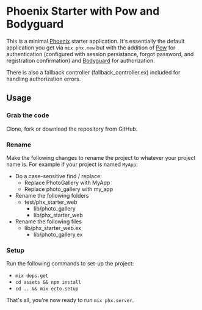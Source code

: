 # Phoenix Starter with Pow and Bodyguard

This is a minimal [Phoenix](https://phoenixframework.org/) starter application.  It's essentially the default application you get via `mix phx.new` but with the addition of [Pow](https://github.com/danschultzer/pow) for authentication (configured with session persistance, forgot password, and registration confirmation) and [Bodyguard](https://github.com/schrockwell/bodyguard) for authorization.

There is also a fallback controller (fallback_controller.ex) included for handling authorization errors.

## Usage

### Grab the code
Clone, fork or download the repository from GitHub.

### Rename
Make the following changes to rename the project to whatever your project name is.  For example if your project is named `MyApp`:

* Do a case-sensitive find / replace:
  * Replace PhotoGallery with MyApp
  * Replace photo_gallery with my_app
* Rename the following folders
  * test/phx\_starter_web
	* lib/photo_gallery
	* lib/phx\_starter_web
* Rename the following files
  * lib/phx\_starter_web.ex
	* lib/photo_gallery.ex

### Setup
Run the following commands to set-up the project:

* `mix deps.get`
* `cd assets && npm install`
* `cd .. && mix ecto.setup`

That's all, you're now ready to run `mix phx.server`.
